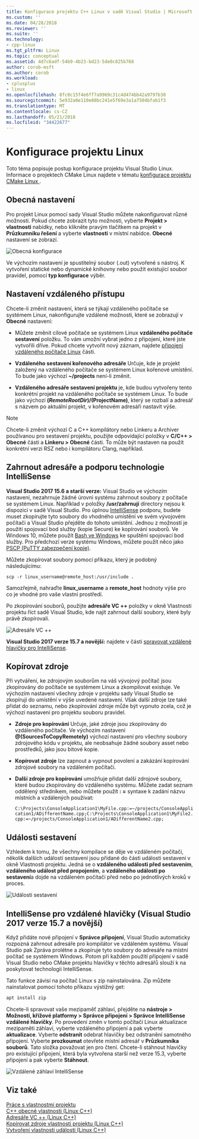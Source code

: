 ```yaml
---
title: Konfigurace projektu C++ Linux v sadě Visual Studio | Microsoft Docs
ms.custom: ''
ms.date: 04/28/2018
ms.reviewer: ''
ms.suite: ''
ms.technology:
- cpp-linux
ms.tgt_pltfrm: Linux
ms.topic: conceptual
ms.assetid: 4d7c6adf-54b9-4b23-bd23-5de0c825b768
author: corob-msft
ms.author: corob
ms.workload:
- cplusplus
- linux
ms.openlocfilehash: 8fc0c15f4e6ff7a9969c31c4d474bb42a9797b30
ms.sourcegitcommit: 5e932a0e110e80bc241e5f69e3a1a7504bfab1f3
ms.translationtype: MT
ms.contentlocale: cs-CZ
ms.lasthandoff: 05/21/2018
ms.locfileid: "34422677"
---
```

# <a name="configure-a-linux-project"></a>Konfigurace projektu Linux
Toto téma popisuje postup konfigurace projektu Visual Studio Linux. Informace o projektech CMake Linux najdete v tématu [konfigurace projektu CMake Linux ](cmake-linux-project.md).

## <a name="general-settings"></a>Obecná nastavení
Pro projekt Linux pomocí sady Visual Studio můžete nakonfigurovat různé možnosti.  Pokud chcete zobrazit tyto možnosti, vyberte **Projekt > vlastnosti** nabídky, nebo klikněte pravým tlačítkem na projekt v **Průzkumníku řešení** a vyberte **vlastnosti** v místní nabídce. **Obecné** nastavení se zobrazí.

![Obecná konfigurace](media/settings_general.png)

Ve výchozím nastavení je spustitelný soubor (.out) vytvořené s nástroj.  K vytvoření statické nebo dynamické knihovny nebo použít existující soubor pravidel, pomocí **typ konfigurace** výběr.

## <a name="remote-settings"></a>Nastavení vzdáleného přístupu
Chcete-li změnit nastavení, která se týkají vzdáleného počítače se systémem Linux, nakonfigurujte vzdálené možnosti, které se zobrazují v **Obecné** nastavení:

* Můžete změnit cílové počítače se systémem Linux **vzdáleného počítače sestavení** položku.  To vám umožní vybrat jedno z připojení, které jste vytvořili dříve.  Pokud chcete vytvořit nový záznam, najdete [připojení vzdáleného počítače Linux](connect-to-your-remote-linux-computer.md) části.

* **Vzdáleného sestavení kořenového adresáře** Určuje, kde je projekt založený na vzdáleného počítače se systémem Linux kořenové umístění.  To bude jako výchozí **~/projects** není-li změnit.

* **Vzdáleného adresáře sestavení projektu** je, kde budou vytvořeny tento konkrétní projekt na vzdáleného počítače se systémem Linux.  To bude jako výchozí **$(RemoteRootDir)/$(ProjectName)**, který se rozbalí a adresář s názvem po aktuální projekt, v kořenovém adresáři nastavit výše.

> [!NOTE]
> Chcete-li změnit výchozí C a C++ kompilátory nebo Linkeru a Archiver používanou pro sestavení projektu, použijte odpovídající položky v **C/C++ > Obecné** části a **Linkeru > Obecné** části.  To může být nastaven na použít konkrétní verzi RSZ nebo i kompilátoru Clang, například.

## <a name="include-directories-and-intellisense-support"></a>Zahrnout adresáře a podporu technologie IntelliSense

**Visual Studio 2017 15.6 a starší verze:** Visual Studio ve výchozím nastavení, nezahrnuje žádné úrovni systému zahrnout soubory z počítače se systémem Linux.  Například v položky **/usr/zahrnují** directory nejsou k dispozici v sadě Visual Studio.
Pro úplnou [IntelliSense](/visualstudio/ide/using-intellisense) podporu, budete muset zkopírujte tyto soubory do vhodného umístění ve svém vývojovém počítači a Visual Studio přejděte do tohoto umístění.  Jednou z možností je použití spojovací bod služby (kopie Secure) ke kopírování souborů.  Ve Windows 10, můžete použít [Bash ve Windows](https://msdn.microsoft.com/commandline/wsl/about) ke spuštění spojovací bod služby.  Pro předchozí verze systému Windows, můžete použít něco jako [PSCP (PuTTY zabezpečení kopie)](http://www.chiark.greenend.org.uk/~sgtatham/putty/download.html).

Můžete zkopírovat soubory pomocí příkazu, který je podobný následujícímu:

`scp -r linux_username@remote_host:/usr/include .`

Samozřejmě, nahraďte **linux_username** a **remote_host** hodnoty výše pro co je vhodné pro vaše vlastní prostředí.

Po zkopírování souborů, použijte **adresáře VC ++** položky v okně Vlastnosti projektu říct sadě Visual Studio, kde najít zahrnout další soubory, které byly právě zkopírovali.

![Adresáře VC ++](media/settings_directories.png)

**Visual Studio 2017 verze 15.7 a novější:** najdete v části [spravovat vzdálené hlavičky pro IntelliSense](#remote_intellisense).

## <a name="copy-sources"></a>Kopírovat zdroje
Při vytváření, ke zdrojovým souborům na váš vývojový počítač jsou zkopírovány do počítače se systémem Linux a zkompilovat existuje.  Ve výchozím nastavení všechny zdroje v projektu sady Visual Studio se zkopírují do umístění v výše uvedené nastavení.  Však další zdroje lze také přidat do seznamu, nebo zkopírování zdroje může být vypnuto zcela, což je výchozí nastavení pro projektu souboru pravidel.

* **Zdroje pro kopírování** Určuje, jaké zdroje jsou zkopírovány do vzdáleného počítače.  Ve výchozím nastavení **@(SourcesToCopyRemotely)** výchozí nastavení pro všechny soubory zdrojového kódu v projektu, ale neobsahuje žádné soubory asset nebo prostředků, jako jsou bitové kopie.

* **Kopírovat zdroje** lze zapnout a vypnout povolení a zakázání kopírování zdrojové soubory na vzdáleném počítači.

* **Další zdroje pro kopírování** umožňuje přidat další zdrojové soubory, které budou zkopírovány do vzdáleného systému.  Můžete zadat seznam oddělený středníkem, nebo můžete použít **: =** syntaxe k zadání názvu místních a vzdálených používat:

  `C:\Projects\ConsoleApplication1\MyFile.cpp:=~/projects/ConsoleApplication1/ADifferentName.cpp;C:\Projects\ConsoleApplication1\MyFile2.cpp:=~/projects/ConsoleApplication1/ADifferentName2.cpp;`

## <a name="build-events"></a>Události sestavení
Vzhledem k tomu, že všechny kompilace se děje ve vzdáleném počítači, několik dalších událostí sestavení jsou přidané do části události sestavení v okně Vlastnosti projektu.  Jedná se o **vzdáleného události před sestavením**, **vzdáleného událost před propojením**, a **vzdáleného události po sestavení**a dojde na vzdáleném počítači před nebo po jednotlivých kroků v proces.

![Události sestavení](media/settings_buildevents.png)

## <a name="remote_intellisense"></a> IntelliSense pro vzdálené hlavičky (Visual Studio 2017 verze 15.7 a novější)

Když přidáte nové připojení v **Správce připojení**, Visual Studio automaticky rozpozná zahrnout adresáře pro kompilátor ve vzdáleném systému. Visual Studio pak Zpráva prolétne a zkopíruje tyto soubory do adresáře na místní počítač se systémem Windows. Potom při každém použití připojení v sadě Visual Studio nebo CMake projektu hlavičky v těchto adresářů slouží k na poskytovat technologii IntelliSense.

Tato funkce závisí na počítač Linux s zip nainstalována. Zip můžete nainstalovat pomocí tohoto příkazu výstižný get:

```cmd
apt install zip
```

Chcete-li spravovat vaše mezipaměť záhlaví, přejděte na **nástroje > Možnosti, křížové platformy > Správce připojení > Správce IntelliSense vzdálené hlavičky**. Po provedení změn v tomto počítači Linux aktualizace mezipaměti záhlaví, vyberte vzdáleného připojení a pak vyberte **aktualizace**. Vyberte **odstranit** odebrat hlavičky bez odstranění samotného připojení. Vyberte **prozkoumat** otevřete místní adresář v **Průzkumníka souborů**. Tato složka považovat jen pro čtení. Chcete-li stáhnout hlavičky pro existující připojení, která byla vytvořena starší než verze 15.3, vyberte připojení a pak vyberte **Stáhnout**.

![Vzdálené záhlaví IntelliSense](media/remote-header-intellisense.png)

## <a name="see-also"></a>Viz také
[Práce s vlastnostmi projektu](../ide/working-with-project-properties.md)  
[C++ obecné vlastnosti (Linux C++)](../linux/prop-pages/general-linux.md)  
[Adresáře VC ++ (Linux C++)](../linux/prop-pages/directories-linux.md)  
[Kopírovat zdroje vlastnosti projektu (Linux C++)](../linux/prop-pages/copy-sources-project.md)  
[Vytvoření vlastnosti události (Linux C++)](../linux/prop-pages/build-events-linux.md)